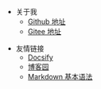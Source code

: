 <!-- _navbar.md -->

- 关于我
  - [Github 地址](https://github.com/freysu)
  - [Gitee 地址](https://gitee.com/freysu)

 <!-- * [掘金地址](https://juejin.cn/user/2770425031690333/posts) -->

- 友情链接
  - [Docsify](https://docsify.js.org/#/)
  - [博客园](https://www.cnblogs.com/)
  - [Markdown 基本语法](https://markdown.com.cn/basic-syntax/)
